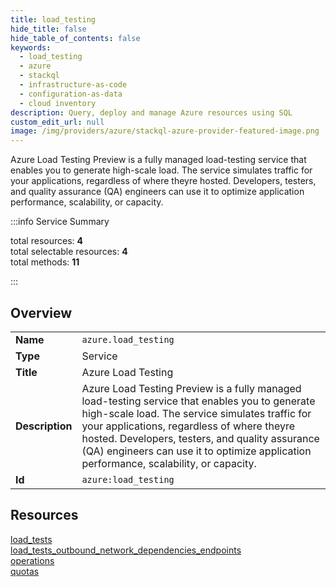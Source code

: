 ```yaml
---
title: load_testing
hide_title: false
hide_table_of_contents: false
keywords:
  - load_testing
  - azure
  - stackql
  - infrastructure-as-code
  - configuration-as-data
  - cloud inventory
description: Query, deploy and manage Azure resources using SQL
custom_edit_url: null
image: /img/providers/azure/stackql-azure-provider-featured-image.png
---
```


Azure Load Testing Preview is a fully managed load-testing service that enables you to generate high-scale load. The service simulates traffic for your applications, regardless of where theyre hosted. Developers, testers, and quality assurance (QA) engineers can use it to optimize application performance, scalability, or capacity.  
    
:::info Service Summary

<div class="row">
<div class="providerDocColumn">
<span>total resources:&nbsp;<b>4</b></span><br />
<span>total selectable resources:&nbsp;<b>4</b></span><br />
<span>total methods:&nbsp;<b>11</b></span><br />
</div>
</div>

:::

## Overview
<table><tbody>
<tr><td><b>Name</b></td><td><code>azure.load_testing</code></td></tr>
<tr><td><b>Type</b></td><td>Service</td></tr>
<tr><td><b>Title</b></td><td>Azure Load Testing</td></tr>
<tr><td><b>Description</b></td><td>Azure Load Testing Preview is a fully managed load-testing service that enables you to generate high-scale load. The service simulates traffic for your applications, regardless of where theyre hosted. Developers, testers, and quality assurance (QA) engineers can use it to optimize application performance, scalability, or capacity.</td></tr>
<tr><td><b>Id</b></td><td><code>azure:load_testing</code></td></tr>
</tbody></table>

## Resources
<div class="row">
<div class="providerDocColumn">
<a href="/providers/azure/load_testing/load_tests/">load_tests</a><br />
<a href="/providers/azure/load_testing/load_tests_outbound_network_dependencies_endpoints/">load_tests_outbound_network_dependencies_endpoints</a><br />
</div>
<div class="providerDocColumn">
<a href="/providers/azure/load_testing/operations/">operations</a><br />
<a href="/providers/azure/load_testing/quotas/">quotas</a><br />
</div>
</div>
